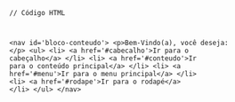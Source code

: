 <Code language='html'>

// Código HTML

&lt;nav id='bloco-conteudo'&gt;
    &lt;p&gt;Bem-Vindo(a), você deseja: &lt;/p&gt;
    &lt;ul&gt;
        &lt;li&gt;
            &lt;a href='#cabecalho'&gt;Ir para o cabeçalho&lt;/a&gt;
        &lt;/li&gt;
        &lt;li&gt;
            &lt;a href='#conteudo'&gt;Ir para o conteúdo principal&lt;/a&gt;
        &lt;/li&gt;
        &lt;li&gt;
            &lt;a href='#menu'&gt;Ir para o menu principal&lt;/a&gt;
        &lt;/li&gt;
        &lt;li&gt;
            &lt;a href='#rodape'&gt;Ir para o rodapé&lt;/a&gt;
        &lt;/li&gt;
    &lt;/ul&gt;
&lt;/nav&gt;
</Code>
